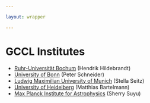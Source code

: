 ```yaml
---

layout: wrapper

---
```


# GCCL Institutes

- [Ruhr-Universität Bochum](www.rub.de/en) (Hendrik Hildebrandt)
- [University of Bonn](www.uni-bonn.de/en) (Peter Schneider)
- [Ludwig Maximilian University of Munich](www.lmu.de/en) (Stella Seitz)
- [University of Heidelberg](www.uni-heidelberg.de/en) (Matthias Bartelmann)
- [Max Planck Institute for Astrophysics](www.mpa.mpg.de/en) (Sherry Suyu)
